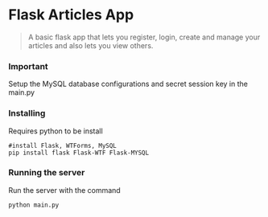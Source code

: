 ﻿# Flask Articles App

> A basic flask app that lets you register, login, create and manage your articles and also lets you view others.

### Important

Setup the MySQL database configurations and secret session key in the main.py

### Installing

Requires python to be install

```
#install Flask, WTForms, MySQL
pip install flask Flask-WTF Flask-MYSQL
```

### Running the server

Run the server with the command

```
python main.py
```

